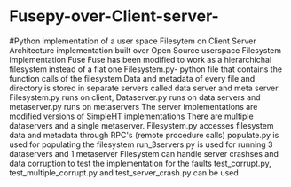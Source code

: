 # Fusepy-over-Client-server-
#Python implementation of a user space Filesytem on Client Server Architecture
implementation built over Open Source userspace Filesystem implementation Fuse
Fuse has been modified to work as a hierarchichal filesystem instead of a flat one
Filesystem.py- python file that contains the function calls of the filesystem
Data and metadata of every file and directory is stored in separate servers called data server and meta server
Filesystem.py runs on client, Dataserver.py runs on data servers and metaserver.py runs on metaservers
The server implementations are modified versions of SimpleHT implementations
There are multiple dataservers and a single metaserver. Filesystem.py accesses filesystem data and metadata through RPC's (remote procedure calls)
populate.py is used for populating the filesystem
run_3servers.py is used for running 3 dataservers and 1 metaserver
Filesystem can handle server crashses and data corruption
to test the implementation for the faults test_corrupt.py, test_multiple_corrupt.py and test_server_crash.py can be used
